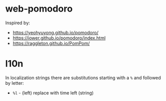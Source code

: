 # web-pomodoro

Inspired by:
- https://yeohyuyong.github.io/pomodoro/
- https://iower.github.io/pomodoro/index.html
- https://raggleton.github.io/PomPom/

# l10n

In localization strings there are substitutions starting with a `%`
and followed by letter:
- `%l` - (left) replace with time left (string)
